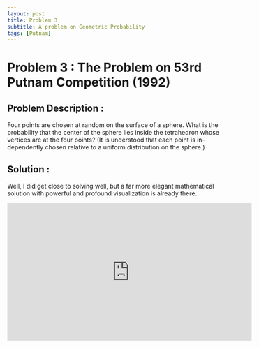 ```yaml
---
layout: post
title: Problem 3
subtitle: A problem on Geometric Probability
tags: [Putnam]
---
```

# Problem 3 : The Problem on 53rd Putnam Competition (1992)

## Problem Description :
Four points are chosen at random on the surface of a sphere. What is the probability that the center of the sphere lies inside the tetrahedron whose vertices are at the four points? (It is understood that each point is in- dependently chosen relative to a uniform distribution on the sphere.)

## Solution :

Well, I did get close to solving well, but a far more elegant mathematical solution with powerful and profound visualization is already there.

<iframe width="560" height="315" src="https://www.youtube.com/embed/OkmNXy7er84" frameborder="0" allow="accelerometer; autoplay; encrypted-media; gyroscope; picture-in-picture" allowfullscreen></iframe> 

